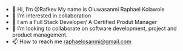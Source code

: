 - 👋 Hi, I’m @Rafkev My name is Oluwasanmi Raphael Kolawole
- 👀 I’m interested in collaboration 
- 🌱 I am a Full Stack Developer/ A Certified Produt Manager
- 💞️ I’m looking to collaborate on software development, project and product management.
- 📫 How to reach me raphaelosanmi@gmail.com

<!---
Rafkev/Rafkev is a ✨ special ✨ repository because its `README.md` (this file) appears on your GitHub profile.
You can click the Preview link to take a look at your changes.
--->
